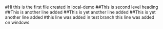 #Hi this is the first file created in local-demo
##This is second level heading
##This is another line added
##This is yet another line added
##This is yet another line added
#this line was added in test branch
this line was added on windows
